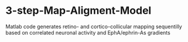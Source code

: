 # 3-step-Map-Aligment-Model
Matlab code generates retino- and cortico-collicular mapping sequentilly based on correlated neuronal activity and EphA/ephrin-As gradients
